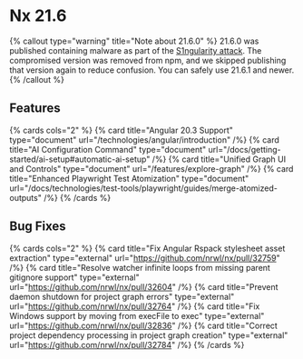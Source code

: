 # Nx 21.6

{% callout type="warning" title="Note about 21.6.0" %}
21.6.0 was published containing malware as part of the [S1ngularity attack](/blog/s1ngularity-postmortem). The compromised version was removed from npm, and we skipped publishing that version again to reduce confusion. You can safely use 21.6.1 and newer.
{% /callout %}

## Features

{% cards cols="2" %}
{% card title="Angular 20.3 Support" type="document" url="/technologies/angular/introduction" /%}
{% card title="AI Configuration Command" type="document" url="/docs/getting-started/ai-setup#automatic-ai-setup" /%}
{% card title="Unified Graph UI and Controls" type="document" url="/features/explore-graph" /%}
{% card title="Enhanced Playwright Test Atomization" type="document" url="/docs/technologies/test-tools/playwright/guides/merge-atomized-outputs" /%}
{% /cards %}

## Bug Fixes

{% cards cols="2" %}
{% card title="Fix Angular Rspack stylesheet asset extraction" type="external" url="https://github.com/nrwl/nx/pull/32759" /%}
{% card title="Resolve watcher infinite loops from missing parent gitignore support" type="external" url="https://github.com/nrwl/nx/pull/32604" /%}
{% card title="Prevent daemon shutdown for project graph errors" type="external" url="https://github.com/nrwl/nx/pull/32764" /%}
{% card title="Fix Windows support by moving from execFile to exec" type="external" url="https://github.com/nrwl/nx/pull/32836" /%}
{% card title="Correct project dependency processing in project graph creation" type="external" url="https://github.com/nrwl/nx/pull/32784" /%}
{% /cards %}
